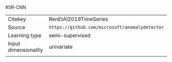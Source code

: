 #SR-CNN

|||
| :--- | :--- |
| Citekey | RenEtAl2019TimeSeries |
| Source | `https://github.com/microsoft/anomalydetector` |
| Learning type | semi-supervised |
| Input dimensionality | univariate |
|||
